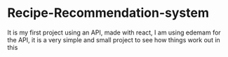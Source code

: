 # Recipe-Recommendation-system
It is my first project using an API, made with react, I am using edemam for the API, it is a very simple and small project to see how things work out in this
